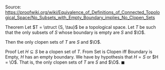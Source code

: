 # 

Source: https://proofwiki.org/wiki/Equivalence_of_Definitions_of_Connected_Topological_Space/No_Subsets_with_Empty_Boundary_implies_No_Clopen_Sets

Theorem
Let $T = \struct {S, \tau}$ be a topological space.
Let $T$ be such that the only subsets of $S$ whose boundary is empty are $S$ and $\O$.

Then the only clopen sets of $T$ are $S$ and $\O$.


Proof
Let $H \subseteq S$ be a clopen set of $T$.
From Set is Clopen iff Boundary is Empty, $H$ has an empty boundary.
We have by hypothesis that $H = S$ or $H = \O$.
That is, the only clopen sets of $T$ are $S$ and $\O$.
$\blacksquare$






